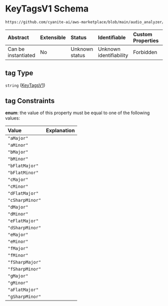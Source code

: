 # KeyTagsV1 Schema

```txt
https://github.com/cyanite-ai/aws-marketplace/blob/main/audio_analyzer/schemes/marketplace_v1/schema/TaggingV8.schema.json#/$defs/KeyV1/properties/tag
```



| Abstract            | Extensible | Status         | Identifiable            | Custom Properties | Additional Properties | Access Restrictions | Defined In                                                                     |
| :------------------ | :--------- | :------------- | :---------------------- | :---------------- | :-------------------- | :------------------ | :----------------------------------------------------------------------------- |
| Can be instantiated | No         | Unknown status | Unknown identifiability | Forbidden         | Allowed               | none                | [TaggingV8.schema.json\*](../out/TaggingV8.schema.json "open original schema") |

## tag Type

`string` ([KeyTagsV1](taggingv8-defs-keytagsv1.md))

## tag Constraints

**enum**: the value of this property must be equal to one of the following values:

| Value           | Explanation |
| :-------------- | :---------- |
| `"aMajor"`      |             |
| `"aMinor"`      |             |
| `"bMajor"`      |             |
| `"bMinor"`      |             |
| `"bFlatMajor"`  |             |
| `"bFlatMinor"`  |             |
| `"cMajor"`      |             |
| `"cMinor"`      |             |
| `"dFlatMajor"`  |             |
| `"cSharpMinor"` |             |
| `"dMajor"`      |             |
| `"dMinor"`      |             |
| `"eFlatMajor"`  |             |
| `"dSharpMinor"` |             |
| `"eMajor"`      |             |
| `"eMinor"`      |             |
| `"fMajor"`      |             |
| `"fMinor"`      |             |
| `"fSharpMajor"` |             |
| `"fSharpMinor"` |             |
| `"gMajor"`      |             |
| `"gMinor"`      |             |
| `"aFlatMajor"`  |             |
| `"gSharpMinor"` |             |
